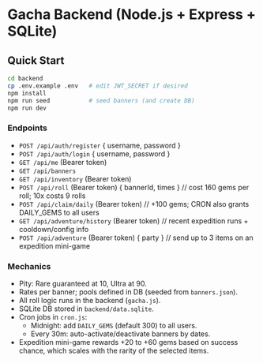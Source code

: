 # Gacha Backend (Node.js + Express + SQLite)

## Quick Start
```bash
cd backend
cp .env.example .env   # edit JWT_SECRET if desired
npm install
npm run seed           # seed banners (and create DB)
npm run dev
```

### Endpoints
- `POST /api/auth/register` { username, password }
- `POST /api/auth/login` { username, password }
- `GET /api/me` (Bearer token)
- `GET /api/banners`
- `GET /api/inventory` (Bearer token)
- `POST /api/roll` (Bearer token) { bannerId, times }  // cost 160 gems per roll; 10x costs 9 rolls
- `POST /api/claim/daily` (Bearer token)               // +100 gems; CRON also grants DAILY_GEMS to all users
- `GET /api/adventure/history` (Bearer token)          // recent expedition runs + cooldown/config info
- `POST /api/adventure` (Bearer token) { party }       // send up to 3 items on an expedition mini-game

### Mechanics
- Pity: Rare guaranteed at 10, Ultra at 90.
- Rates per banner; pools defined in DB (seeded from `banners.json`).
- All roll logic runs in the backend (`gacha.js`).
- SQLite DB stored in `backend/data.sqlite`.
- Cron jobs in `cron.js`:
  - Midnight: add `DAILY_GEMS` (default 300) to all users.
  - Every 30m: auto-activate/deactivate banners by dates.
- Expedition mini-game rewards +20 to +60 gems based on success chance, which scales with the rarity of the selected items.
